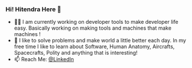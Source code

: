 ### Hi!  Hitendra Here 👋

- 🧑‍💼 I am currently working on developer tools to make developer life easy. Basically working on making tools and machines that make machines !
- 💬 I like to solve problems and make world a little better each day. 
     In my free time I like to learn about Software, Human Anatomy, Aircrafts, Spacecrafts, Polity and anything that is interesting!
- 📫 Reach Me: [@LinkedIn](https://www.linkedin.com/in/hitendra-shukla-858b797a/)


